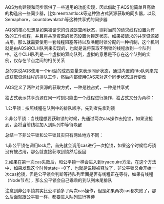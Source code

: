 AQS为构建锁和同步器供了一些通用的功能实现，因此借助于AQS能简单且高效的构造出一些同步器，比如reentrantlock等这种独占式资源获取的同步器，以及Semaphore，countdownlatch等这种共享式的同步器

AQS的核心思想是如果被请求的资源是空闲状态，则将当前的请求线程设置为有效的工作线程，并且将共享资源的状态设置为锁定状态，如果被请求的共享资源被占用，那么就需要使用一套线程阻塞等待以及唤醒时锁分配的一种机制，这个机制就是由AQS的CLH队列来实现的，也就是说将获取不到锁的线程放到一个队列中。这个CLH队列是一个虚拟的双向队列，虚拟的意思是不存在这个队列的实例，仅存在节点之间的相关关系

总的来说AQS使用一个int型的成员变量来表示同步状态，通过内置的fifo队列来完成获取资源线程的排队工作，然后内部使用CAS来对这个同步状态进行更改

AQS定义了两种对资源的获取方式，一种是独占式，一种是共享式

独占式表示共享资源在同一时刻只能由一个线程进行操作，独占式又分为两种：

1.公平锁：按照线程在队列中的排队顺序，先到者先拿到锁

2.非公平锁：当线程想要获取锁的时候，先通过两次cas操作去抢锁，如果没抢到，会将当前线程加入到队列中等待唤醒

总结一下非公平锁和公平锁其实只有两处地方不同：

1.非公平锁在调用lock后，首先就会调用cas进行一次抢锁，如果这个时候恰巧锁没有被占用，那么就直接获取到锁然后返回

2.如果在第一次cas失败后，和公平锁一样会进入到tryacquire方法，在这个方法中，如果发现这个时候state==0了，也就是说锁被释放了，非公平锁又会开始一次cas抢锁，但是公平锁会判断等待队列里面是否有线程正在等待，如果有线程（Node节点），那么公平锁会自己乖乖的到队列末尾排队

注意到非公平锁其实比公平锁多了两次cas操作，但是如果两次cas都失败了，那么后面就跟公平锁一样，都要进入队列进行等待